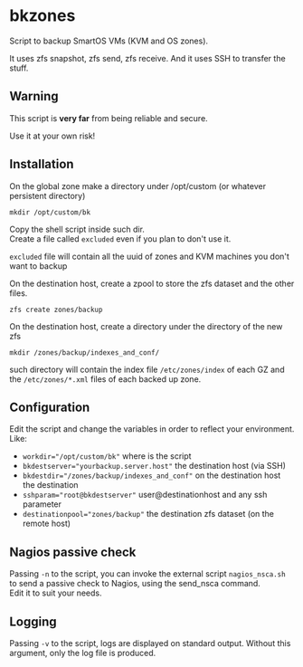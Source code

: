 # bkzones

Script to backup SmartOS VMs (KVM and OS zones).

It uses zfs snapshot, zfs send, zfs receive. And it uses SSH to transfer the stuff.

## Warning

This script is **very far** from being reliable and secure.

Use it at your own risk!

## Installation

On the global zone make a directory under /opt/custom (or whatever persistent directory)

```mkdir /opt/custom/bk```

Copy the shell script inside such dir.<br />
Create a file called ```excluded``` even if you plan to don't use it.

```excluded``` file will contain all the uuid of zones and KVM machines you don't want to backup

On the destination host, create a zpool to store the zfs dataset and the other files.

```zfs create zones/backup```

On the destination host, create a directory under the directory of the new zfs

```mkdir /zones/backup/indexes_and_conf/```

such directory will contain the index file ```/etc/zones/index``` of each GZ and the ```/etc/zones/*.xml``` files of each backed up zone.

## Configuration

Edit the script and change the variables in order to reflect your environment.<br />
Like:

- ```workdir="/opt/custom/bk"``` where is the script
- ```bkdestserver="yourbackup.server.host"``` the destination host (via SSH)
- ```bkdestdir="/zones/backup/indexes_and_conf"``` on the destination host the destination 
- ```sshparam="root@bkdestserver"``` user@destinationhost and any ssh parameter
- ```destinationpool="zones/backup"``` the destination zfs dataset (on the remote host)

## Nagios passive check

Passing ```-n``` to the script, you can invoke the external script ```nagios_nsca.sh``` to send a passive check to Nagios, using the send_nsca command.<br />
Edit it to suit your needs.

## Logging

Passing ```-v``` to the script, logs are displayed on standard output. Without this argument, only the log file is produced.
